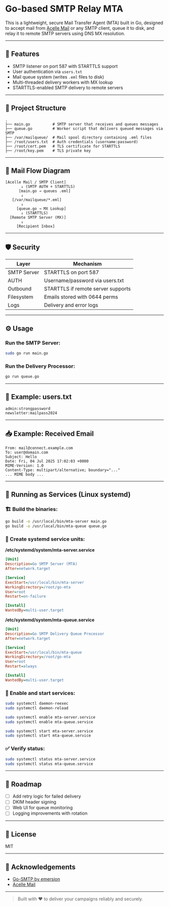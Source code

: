 # Go-based SMTP Relay MTA

This is a lightweight, secure Mail Transfer Agent (MTA) built in Go, designed to accept mail from [Acelle Mail](https://acellemail.com/) or any SMTP client, queue it to disk, and relay it to remote SMTP servers using DNS MX resolution.

---

## 🔧 Features

* SMTP listener on port 587 with STARTTLS support
* User authentication via `users.txt`
* Mail queue system (writes `.eml` files to disk)
* Multi-threaded delivery workers with MX lookup
* STARTTLS-enabled SMTP delivery to remote servers

---

## 🧱 Project Structure

```
.
├── main.go          # SMTP server that receives and queues messages
├── queue.go         # Worker script that delivers queued messages via SMTP
├── /var/mailqueue/  # Mail spool directory containing .eml files
├── /root/users.txt  # Auth credentials (username:password)
├── /root/cert.pem   # TLS certificate for STARTTLS
├── /root/key.pem    # TLS private key
```

---

## 🔄 Mail Flow Diagram

```
[Acelle Mail / SMTP Client] 
       ↓ (SMTP AUTH + STARTTLS)
      [main.go → queues .eml]
       ↓
   [/var/mailqueue/*.eml]
       ↓
     [queue.go → MX Lookup]
       ↓ (STARTTLS)
  [Remote SMTP Server (MX)]
       ↓
     [Recipient Inbox]
```

---

## 🛡️ Security

| Layer       | Mechanism                          |
| ----------- | ---------------------------------- |
| SMTP Server | STARTTLS on port 587               |
| AUTH        | Username/password via users.txt    |
| Outbound    | STARTTLS if remote server supports |
| Filesystem  | Emails stored with 0644 perms      |
| Logs        | Delivery and error logs            |

---

## ⚙️ Usage

### Run the SMTP Server:

```bash
sudo go run main.go
```

### Run the Delivery Processor:

```bash
go run queue.go
```

---

## 📝 Example: users.txt

```
admin:strongpassword
newsletter:mailpass2024
```

---

## 📥 Example: Received Email

```
From: mail@connect.example.com
To: user@domain.com
Subject: Hello
Date: Fri, 04 Jul 2025 17:02:03 +0000
MIME-Version: 1.0
Content-Type: multipart/alternative; boundary="..."
... MIME body ...
```

---

## 🔁 Running as Services (Linux systemd)

### 🏗️ Build the binaries:

```bash
go build -o /usr/local/bin/mta-server main.go
go build -o /usr/local/bin/mta-queue queue.go
```

### 📄 Create systemd service units:

**/etc/systemd/system/mta-server.service**

```ini
[Unit]
Description=Go SMTP Server (MTA)
After=network.target

[Service]
ExecStart=/usr/local/bin/mta-server
WorkingDirectory=/root/go-mta
User=root
Restart=on-failure

[Install]
WantedBy=multi-user.target
```

**/etc/systemd/system/mta-queue.service**

```ini
[Unit]
Description=Go SMTP Delivery Queue Processor
After=network.target

[Service]
ExecStart=/usr/local/bin/mta-queue
WorkingDirectory=/root/go-mta
User=root
Restart=always

[Install]
WantedBy=multi-user.target
```

### 🚀 Enable and start services:

```bash
sudo systemctl daemon-reexec
sudo systemctl daemon-reload

sudo systemctl enable mta-server.service
sudo systemctl enable mta-queue.service

sudo systemctl start mta-server.service
sudo systemctl start mta-queue.service
```

### ✅ Verify status:

```bash
sudo systemctl status mta-server.service
sudo systemctl status mta-queue.service
```

---

## 🚧 Roadmap

* [ ] Add retry logic for failed delivery
* [ ] DKIM header signing
* [ ] Web UI for queue monitoring
* [ ] Logging improvements with rotation

---

## 📜 License

MIT

---

## 🤝 Acknowledgements

* [Go-SMTP by emersion](https://github.com/emersion/go-smtp)
* [Acelle Mail](https://acellemail.com/)

---

> Built with ❤️ to deliver your campaigns reliably and securely.
